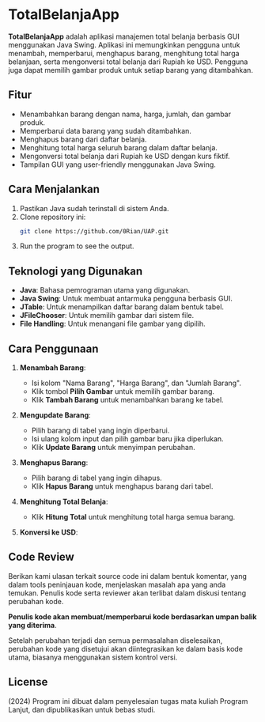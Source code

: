# TotalBelanjaApp

**TotalBelanjaApp** adalah aplikasi manajemen total belanja berbasis GUI menggunakan Java Swing. Aplikasi ini memungkinkan pengguna untuk menambah, memperbarui, menghapus barang, menghitung total harga belanjaan, serta mengonversi total belanja dari Rupiah ke USD. Pengguna juga dapat memilih gambar produk untuk setiap barang yang ditambahkan.

## Fitur
- Menambahkan barang dengan nama, harga, jumlah, dan gambar produk.
- Memperbarui data barang yang sudah ditambahkan.
- Menghapus barang dari daftar belanja.
- Menghitung total harga seluruh barang dalam daftar belanja.
- Mengonversi total belanja dari Rupiah ke USD dengan kurs fiktif.
- Tampilan GUI yang user-friendly menggunakan Java Swing.

## Cara Menjalankan
1. Pastikan Java sudah terinstall di sistem Anda.
2. Clone repository ini:
   ```bash
   git clone https://github.com/0Rian/UAP.git
3. Run the program to see the output.

## Teknologi yang Digunakan
- **Java**: Bahasa pemrograman utama yang digunakan.
- **Java Swing**: Untuk membuat antarmuka pengguna berbasis GUI.
- **JTable**: Untuk menampilkan daftar barang dalam bentuk tabel.
- **JFileChooser**: Untuk memilih gambar dari sistem file.
- **File Handling**: Untuk menangani file gambar yang dipilih.
## Cara Penggunaan

1. **Menambah Barang**:
   - Isi kolom "Nama Barang", "Harga Barang", dan "Jumlah Barang".
   - Klik tombol **Pilih Gambar** untuk memilih gambar barang.
   - Klik **Tambah Barang** untuk menambahkan barang ke tabel.

2. **Mengupdate Barang**:
   - Pilih barang di tabel yang ingin diperbarui.
   - Isi ulang kolom input dan pilih gambar baru jika diperlukan.
   - Klik **Update Barang** untuk menyimpan perubahan.

3. **Menghapus Barang**:
   - Pilih barang di tabel yang ingin dihapus.
   - Klik **Hapus Barang** untuk menghapus barang dari tabel.

4. **Menghitung Total Belanja**:
   - Klik **Hitung Total** untuk menghitung total harga semua barang.

5. **Konversi ke USD**:

## Code Review
Berikan kami ulasan terkait source code ini dalam bentuk komentar, yang dalam tools peninjauan kode, menjelaskan masalah apa yang anda temukan. Penulis kode serta reviewer akan terlibat dalam diskusi tentang perubahan kode.

**Penulis kode akan membuat/memperbarui kode berdasarkan umpan balik yang diterima**.

Setelah perubahan terjadi dan semua permasalahan diselesaikan, perubahan kode yang disetujui akan diintegrasikan ke dalam basis kode utama, biasanya menggunakan sistem kontrol versi.

## License
(2024) Program ini dibuat dalam penyelesaian tugas mata kuliah Program Lanjut, dan dipublikasikan untuk bebas studi.